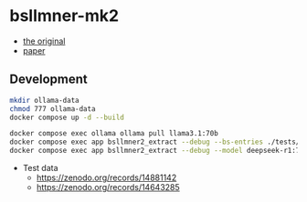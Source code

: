 # bsllmner-mk2

- [the original](https://github.com/sh-ikeda/bsllmner)
- [paper](https://doi.org/10.1101/2025.02.17.638570)

## Development

```bash
mkdir ollama-data
chmod 777 ollama-data
docker compose up -d --build
```

```bash
docker compose exec ollama ollama pull llama3.1:70b
docker compose exec app bsllmner2_extract --debug --bs-entries ./tests/test-data/cell_line_example.biosample.json
docker compose exec app bsllmner2_extract --debug --model deepseek-r1:70b --bs-entries ./tests/test-data/cell_line_example.biosample.json
```

- Test data
  - <https://zenodo.org/records/14881142>
  - <https://zenodo.org/records/14643285>
